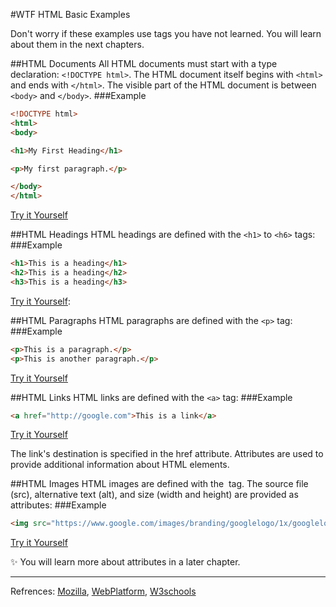 #WTF HTML Basic Examples

Don't worry if these examples use tags you have not learned.
You will learn about them in the next chapters.

##HTML Documents
All HTML documents must start with a type declaration: ```<!DOCTYPE html>```.
The HTML document itself begins with ```<html>``` and ends with ```</html>```.
The visible part of the HTML document is between ```<body>``` and ```</body>```.
###Example
```html
<!DOCTYPE html>
<html>
<body>

<h1>My First Heading</h1>

<p>My first paragraph.</p>

</body>
</html>
```
[Try it Yourself][simplehtml1]

##HTML Headings
HTML headings are defined with the ```<h1>``` to ```<h6>``` tags:
###Example
```html
<h1>This is a heading</h1>
<h2>This is a heading</h2>
<h3>This is a heading</h3>
```
[Try it Yourself][simplehtml2]:

##HTML Paragraphs
HTML paragraphs are defined with the ```<p>``` tag:
###Example
```html
<p>This is a paragraph.</p>
<p>This is another paragraph.</p>
```
[Try it Yourself][simplehtml3]

##HTML Links
HTML links are defined with the ```<a>``` tag:
###Example
```html
<a href="http://google.com">This is a link</a>
```
[Try it Yourself][simplehtml4]

The link's destination is specified in the href attribute. 
Attributes are used to provide additional information about HTML elements.

##HTML Images
HTML images are defined with the <img> tag.
The source file (src), alternative text (alt), and size (width and height) are provided as attributes:
###Example
```html
<img src="https://www.google.com/images/branding/googlelogo/1x/googlelogo_color_272x92dp.png" alt="Image" width="254" height="142">
```
[Try it Yourself][simplehtml5]

:sparkles: You will learn more about attributes in a later chapter.

---
Refrences: [Mozilla], [WebPlatform], [W3schools]

[WebStorm]: http://www.jetbrains.com/webstorm/
[Mozilla]: http://developer.mozilla.org/en-US/docs/Web/HTML
[WebPlatform]: https://docs.webplatform.org/wiki/html
[W3schools]: http://www.w3schools.com/html/
[simplehtml1]: http://jsbin.com/kupuga/edit?html,output
[simplehtml2]: http://jsbin.com/xibexek/edit?html,output
[simplehtml3]: http://jsbin.com/masimu/edit?html,output
[simplehtml4]: http://jsbin.com/badixi/edit?html,output
[simplehtml5]: http://jsbin.com/venehu/edit?html,output
